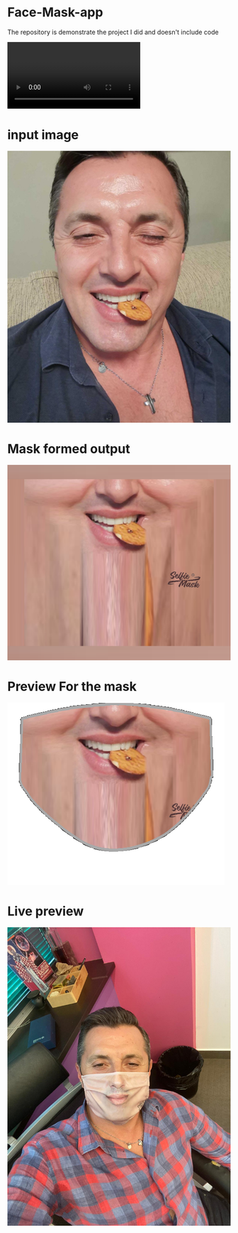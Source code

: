 # Face-Mask-app
The repository is demonstrate the project I did and doesn't include code


![Promoational Video](Promotional%20Video.mp4)

# input image
![](https://github.com/TalhaSheikh-dev/Face-Mask-app/blob/main/input.png)


# Mask formed output
![](https://github.com/TalhaSheikh-dev/Face-Mask-app/blob/main/First-output.png)

# Preview For the mask
![](https://github.com/TalhaSheikh-dev/Face-Mask-app/blob/main/preview.png)


# Live preview
![](https://github.com/TalhaSheikh-dev/Face-Mask-app/blob/main/live%20preview.jpg)
